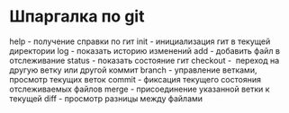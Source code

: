 Шпаргалка по git
=== 
help - получение справки по гит
init - инициализация гит в текущей директории
log - показать историю изменений
add - добавить файл в отслеживание
status - показать состояние гит
checkout -  переход на другую ветку или другой коммит
branch - управление ветками, просмотр текущих веток
commit - фиксация текущего состояния отслеживаемых файлов
merge - присоединение указанной ветки к текущей
diff - просмотр разницы между файлами